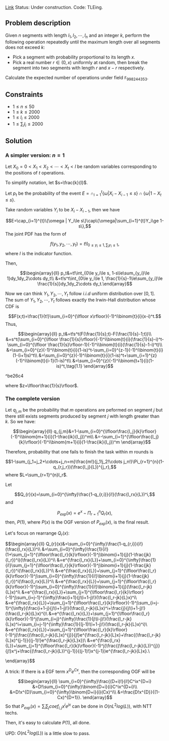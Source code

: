 [Link](https://codeforces.com/contest/1477/problem/F)
Status: Under construction.
Code: TLEing.

## Problem description
Given $n$ segments with length $l_1,l_2,\cdots,l_n$ and an integer $k$, perform the following operation repeatedly until the maximum length over all segments does not exceed $k$:

- Pick a segment with probability proportional to its length $x$.
- Pick a real number $r\in (0,x)$ uniformly at random, then break the segment into two segments with length $r$ and $x-r$ respectively.

Calculate the expected number of operations under field $\mathtt{F}_{998244353}$.

## Constraints
- $1\le n\le 50$
- $1\le k\le 2000$
- $1\le l_i\le 2000$
- $1\le\sum_{i}l_i\le 2000$

## Solution
### A simpler version: $n=1$
Let $X_0=0\lt X_1\lt X_2\lt\cdots\lt X_t\lt l$ be random variables corresponding to the positions of $t$ operations.

To simplify notation, let $s=\frac{k}{l}$. 

Let $p_t$ be the probability of the event $E=\cap_{i=1}^{t}\{\omega | X_i-X_{i-1}\le s\}\cap \{\omega | 1-X_t\le s\}$.

Take random variables $Y_i$ to be $X_i-X_{i-1}$, then we have

$$E=\cap_{i=1}^{t}\{\omega | Y_i\le s\}\cap\{\omega|\sum_{i=1}^{t}Y_i\ge 1-s\},$$
The joint PDF has the form of

$$f(y_1,y_2,\cdots,y_t)=t!I_{0\le y_i\le 1, \sum_iy_i\le 1},$$
where $I$ is the indicator function.

Then,

$$\begin{array}{ll}
p_t&=t!\int_{0\le y_i\le s, 1-s\le\sum_{y_i}\le 1}dy_1dy_2\cdots dy_t\\
&=t!s^t\int_{0\le y_i\le 1, \frac{1}{s}-1\le\sum_{y_i}\le \frac{1}{s}}dy_1dy_2\cdots dy_t.\end{array}$$

Now we can think $Y_1,Y_2,\cdots,Y_t$ follow $i.i.d$ uniform distribution over $[0,1]$. The sum of $Y_1,Y_2,\cdots,Y_t$ follows exactly the Irwin-Hall distribution whose CDF is 

$$F(x;t)=\frac{1}{t!}\sum_{i=0}^{\lfloor x\rfloor}(-1)^i\binom{t}{i}(x-i)^t.$$
Thus,

$$\begin{array}{ll}
p_t&=t!s^t(F(\frac{1}{s};t)-F(\frac{1}{s}-1;t))\\
&=s^t(\sum_{i=0}^{\lfloor \frac{1}{s}\rfloor}(-1)^i\binom{t}{i}(\frac{1}{s}-i)^t-\sum_{i=0}^{\lfloor \frac{1}{s}\rfloor-1}(-1)^i\binom{t}{i}(\frac{1}{s}-1-i)^t)\\
&=\sum_{i=0}^{z}(-1)^i\binom{t}{i}(1-is)^t-\sum_{i=0}^{z-1}(-1)^i\binom{t}{i}(1-(i+1)s)^t\\
&=\sum_{i=0}^{z}(-1)^i\binom{t}{i}(1-is)^t+\sum_{i=1}^{z}(-1)^i\binom{t}{i-1}(1-is)^t\\
&=\sum_{i=0}^{z}(-1)^i\binom{t+1}{i}(1-is)^t,\tag{1.1}
\end{array}$$

^be26c4

where $z=\lfloor\frac{1}{s}\rfloor$.

### The complete version

Let $q_{j,m}$ be the probability that $m$ operations are peformed on segment $j$ but there still exists segments produced by segment $j$ with length greater than $k$. So we have:

$$\begin{array}{ll}
q_{j,m}&=1-\sum_{i=0}^{\lfloor\frac{l_j}{k}\rfloor}(-1)^i\binom{m+1}{i}(1-\frac{ik}{l_j})^m\\
&=-\sum_{i=1}^{\lfloor\frac{l_j}{k}\rfloor}(-1)^i\binom{m+1}{i}(1-\frac{ik}{l_j})^m
\end{array}$$


Therefore, probability that one fails to finish the task within $m$ rounds is

$$1-\sum_{j_1+j_2+\cdots+j_n=m}\frac{m!}{j_1!j_2!\cdots j_n!}\Pi_{r=1}^{n}(1-q_{r,j_r})(\frac{l_j}{L})^{j_r},$$
where $L=\sum_{r=1}^{n}l_r$.

Let 

$$Q_{r}(x)=\sum_{i=0}^{\infty}\frac{1-q_{r,i}}{i!}(\frac{l_rx}{L})^i,$$
and

$$P_{exp}(x)=e^x-\Pi_{r=1}^{n}Q_{r}(x),$$
then, $P(1)$, where $P(x)$ is the OGF version of $P_{exp}(x)$, is the final result.

Let's focus on rearrange $Q_r(x)$:

$$\begin{array}{ll}
Q_{r}(x)&=\sum_{i=0}^{\infty}\frac{1-q_{r,i}}{i!}(\frac{l_rx}{L})^i\\
&=\sum_{i=0}^{\infty}\frac{1}{i!}(1+\sum_{j=1}^{\lfloor\frac{l_r}{k}\rfloor}(-1)^j\binom{i+1}{j}(1-\frac{jk}{l_r})^i)(\frac{l_rx}{L})^i\\
&=e^{\frac{l_rx}{L}}+\sum_{i=0}^{\infty}\frac{1}{i!}\sum_{j=1}^{\lfloor\frac{l_r}{k}\rfloor}(-1)^j\binom{i+1}{j}(1-\frac{jk}{l_r})^i(\frac{l_rx}{L})^i\\
&=e^{\frac{l_rx}{L}}+\sum_{j=1}^{\lfloor\frac{l_r}{k}\rfloor}(-1)^j\sum_{i=0}^{\infty}\frac{1}{i!}\binom{i+1}{j}(1-\frac{jk}{l_r})^i(\frac{l_rx}{L})^i\\
&=e^{\frac{l_rx}{L}}+\sum_{j=1}^{\lfloor\frac{l_r}{k}\rfloor}(-1)^j\sum_{i=0}^{\infty}\frac{1}{i!}\binom{i+1}{j}(\frac{l_r-jk}{L}x)^i\\
&=e^{\frac{l_rx}{L}}+\sum_{j=1}^{\lfloor\frac{l_r}{k}\rfloor}(-1)^j\sum_{i=j-1}^{\infty}\frac{i+1}{j!(i+1-j)!}(\frac{l_r-jk}{L}x)^i\\
&=e^{\frac{l_rx}{L}}+\sum_{j=1}^{\lfloor\frac{l_r}{k}\rfloor}(-1)^j\sum_{i=j-1}^{\infty}(\frac{i+1-j}{j!(i+1-j)!}(\frac{l_r-jk}{L}x)^i+\frac{j}{j!(i+1-j)!}(\frac{l_r-jk}{L}x)^i)\\
&=e^{\frac{l_rx}{L}}+\sum_{j=1}^{\lfloor\frac{l_r}{k}\rfloor}(-1)^j(\sum_{i=j}^{\infty}\frac{1}{j!(i-j)!}(\frac{l_r-jk}{L}x)^i+\sum_{i=j-1}^{\infty}\frac{1}{(j-1)!(i+1-j)!}(\frac{l_r-jk}{L}x)^i)\\
&=e^{\frac{l_rx}{L}}+\sum_{j=1}^{\lfloor\frac{l_r}{k}\rfloor}(-1)^j(\frac{(\frac{l_r-jk}{L}x)^{j}}{j!}e^{\frac{l_r-jk}{L}x}+\frac{(\frac{l_r-jk}{L}x)^{j-1}}{(j-1)!}e^{\frac{l_r-jk}{L}x})\\
&=e^{\frac{l_rx}{L}}+\sum_{j=1}^{\lfloor\frac{l_r}{k}\rfloor}(-1)^j(\frac{(\frac{l_r-jk}{L})^{j}}{j!}x^j+\frac{(\frac{l_r-jk}{L})^{j-1}}{(j-1)!}x^{j-1})e^{\frac{l_r-jk}{L}x}.\\

\end{array}$$

A trick: If there is a EGF term $x^De^{Cx}$, then the corresponding OGF will be 

$$\begin{array}{ll}
\sum_{i=0}^{\infty}\frac{(D+i)!}{i!}C^ix^{D+i}
&=D!\sum_{i=0}^{\infty}\binom{D+i}{i}C^ix^{D+i}\\
&=D!x^{D}\sum_{i=0}^{\infty}\binom{D+i}{i}(Cx)^i\\
&=\frac{D!x^{D}}{(1-Cx)^{D+1}}.
\end{array}$$
So that $P_{exp}(x)=\sum_{i}\sum_{j}coef_{i,j}x^ie^{jx}$ can be done in $O(nL^2log(L))$, with NTT techs.

Then, it's easy to calculate $P(1)$, all done.

UPD: $O(nL^2log(L))$ is a little slow to pass.
